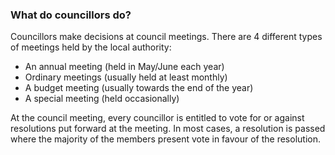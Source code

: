 ###  What do councillors do?

Councillors make decisions at council meetings. There are 4 different types of
meetings held by the local authority:

  * An annual meeting (held in May/June each year) 
  * Ordinary meetings (usually held at least monthly) 
  * A budget meeting (usually towards the end of the year) 
  * A special meeting (held occasionally) 

At the council meeting, every councillor is entitled to vote for or against
resolutions put forward at the meeting. In most cases, a resolution is passed
where the majority of the members present vote in favour of the resolution.
